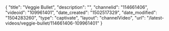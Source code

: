 {
    "title": "Veggie Bullet",
    "description": "",
    "channelid": "114661406",
    "videoid": "109961401",
    "date_created": "1502517329",
    "date_modified": "1504283260",
    "type": "captivate",
    "layout": "channelVideo",
    "url": "\/latest-videos\/veggie-bullet\/114661406-109961401"
}
